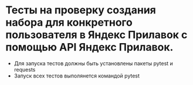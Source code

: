 ﻿# Тесты на проверку создания набора для конкретного пользователя в Яндекс Прилавок с помощью API Яндекс Прилавок.
- Для запуска тестов должны быть установлены пакеты pytest и requests
- Запуск всех тестов выполянется командой pytest